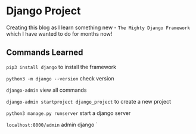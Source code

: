 
# Django Project

Creating this blog as I learn something new - `The Mighty Django Framework` which I have wanted to do for months now!

## Commands Learned
`pip3 install django` to install the framework

`python3 -m django --version` check version

`django-admin` view all commands

`django-admin startproject django_project` to create a new project

 `python3 manage.py runserver` start a django server

`localhost:8000/admin` admin django
`

